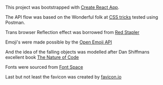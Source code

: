 This project was bootstrapped with [Create React App](https://github.com/facebook/create-react-app).

The API flow was based on the Wonderful folk at [CSS tricks](https://css-tricks.com/add-beautiful-images-with-the-unsplash-api/) tested using Postman.

Trans browser Reflection effect was borrowed from [Red Stapler](https://www.notion.so/thomassdk/Realistic-Reflection-Effect-with-Pure-CSS-Red-Stapler-ab36837c47f14e8090ee613192d7e810)

Emoji's were made possible by the [Open Emoji API](https://css-tricks.com/add-beautiful-images-with-the-unsplash-api/)

And the idea of the falling objects was modelled after Dan Shiffmans excellent book [The Nature of Code](https://natureofcode.com/)

Fonts were sourced from [Font Space](https://www.fontspace.com/category/sports)

Last but not least the favicon was created by [favicon.io](https://favicon.io/emoji-favicons/)
